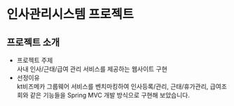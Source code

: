 # 인사관리시스템 프로젝트
## 프로젝트 소개
- 프로젝트 주제  
   사내 인사/근태/급여 관리 서비스를 제공하는 웹사이트 구현
- 선정이유  
   kt비즈메카 그룹웨어 서비스를 벤치마킹하여 인사등록/관리, 근태/휴가관리, 급여조회와 같은 기능들을 Spring MVC 개발 방식으로 구현해 보았습니다.
